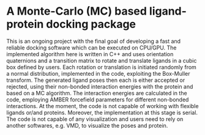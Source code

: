 # A Monte-Carlo (MC) based ligand-protein docking package

This is an ongoing project with the final goal of developing a fast
and reliable docking software which can be executed on CPU/GPU. The
implemented algorithm here is written in C++ and uses orientation
quaternions and a transition matrix to rotate and translate ligands
in a cubic box defined by users. Each rotation or translation is
initiated randomly from a normal distribution, implemented in the
code, exploiting the Box-Muller transform. The generated ligand poses
then each is either accepted or rejected, using their non-bonded
interaction energies with the protein and based on a MC algorithm.
The interaction energies are calculated in the code, employing AMBER
forcefield parameters for different non-bonded interactions.
At the moment, the code is not capable of working with flexible
ligands or/and proteins. Moreover, the implementation at this stage
is serial. The code is not capable of any visualization and users
need to rely on another softwares, e.g. VMD, to visualize the poses
and protein. 
